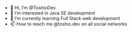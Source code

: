 - 👋 Hi, I’m @ToshioDev
- 👀 I’m interested in Java SE development
- 🌱 I’m currently learning Full Stack web development
- 📫 How to reach me @toshio.dev on all social networks

<!---
ToshioDev/ToshioDev is a ✨ special ✨ repository because its `README.md` (this file) appears on your GitHub profile.
You can click the Preview link to take a look at your changes.
--->
